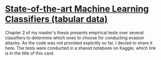 # [State-of-the-art Machine Learning Classifiers (tabular data)](https://www.kaggle.com/code/alexandrelemercier/all-best-tabular-classifiers-comparative-study)

Chapter 2 of my master's thesis presents empirical tests over several classifiers to determine which ones to choose for conducting evasion attacks. As the code was not provided explicitly so far, I decied to share it here. The tests were conducted in a shared notebook on Kaggle, which link is in the title of this card.